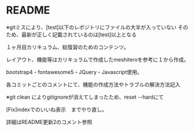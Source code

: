 # README
※gitミスにより、[test]以下のレポジトリにファイルの大半が入っていない
そのため、最新が正しく記載されているのは[test]以上となる

１ヶ月目カリキュラム、総復習のためのコンテンツ。

レイアウト、機能等はカリキュラムで作成したmeshiteroを参考に１から作成。

bootstrap4・fontawesome5・JQuery・Javascript使用。

各コミットごとのコメントにて、機能の作成方法やトラブルの解決方法記入

※git clean によりgitignoreが消えてしまったため、reset --hardにて

[Fix]indexでのいいね表示　までやり直し。

詳細はREADME更新2のコメント参照